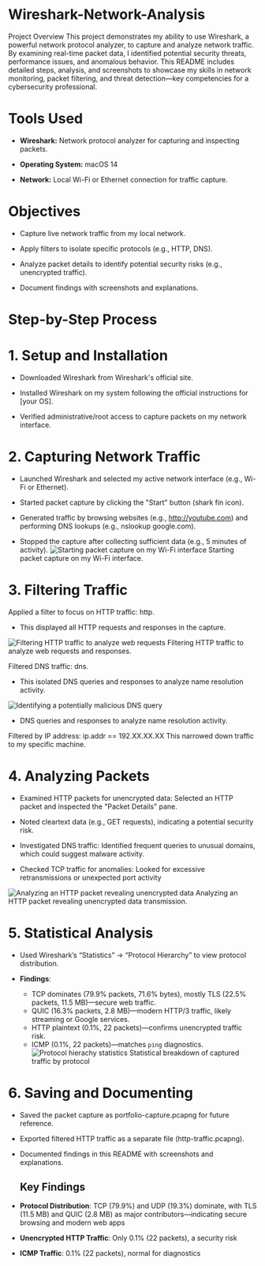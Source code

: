 # Wireshark-Network-Analysis
Project Overview
This project demonstrates my ability to use Wireshark, a powerful network protocol analyzer, to capture and analyze network traffic. By examining real-time packet data, I identified potential security threats, performance issues, and anomalous behavior. This README includes detailed steps, analysis, and screenshots to showcase my skills in network monitoring, packet filtering, and threat detection—key competencies for a cybersecurity professional.

# Tools Used
- **Wireshark:** Network protocol analyzer for capturing and inspecting packets.

- **Operating System:** macOS 14

- **Network:** Local Wi-Fi or Ethernet connection for traffic capture.
  
#  Objectives
- Capture live network traffic from my local network.

- Apply filters to isolate specific protocols (e.g., HTTP, DNS).

- Analyze packet details to identify potential security risks (e.g., unencrypted traffic).

- Document findings with screenshots and explanations.

# Step-by-Step Process
# 1. Setup and Installation
  - Downloaded Wireshark from Wireshark's official site.

  - Installed Wireshark on my system following the official instructions for [your OS].

  - Verified administrative/root access to capture packets on my network interface.

# 2. Capturing Network Traffic
  - Launched Wireshark and selected my active network interface (e.g., Wi-Fi or Ethernet).

  - Started packet capture by clicking the "Start" button (shark fin icon).

  - Generated traffic by browsing websites (e.g., http://youtube.com) and performing DNS lookups (e.g., nslookup google.com).

  - Stopped the capture after collecting sufficient data (e.g., 5 minutes of activity).
    ![Starting packet capture on my Wi-Fi interface](Screenshotss/WIFI_Capture.png)
Starting packet capture on my Wi-Fi interface.    

# 3. Filtering Traffic
Applied a filter to focus on HTTP traffic: http.
- This displayed all HTTP requests and responses in the capture.

![Filtering HTTP traffic to analyze web requests](Screenshotss/HTTP_filter.png)
Filtering HTTP traffic to analyze web requests and responses.

Filtered DNS traffic: dns.
- This isolated DNS queries and responses to analyze name resolution activity.

![Identifying a potentially malicious DNS query](Screenshotss/dns_filter.png)
- DNS queries and responses to analyze name resolution activity.


Filtered by IP address: ip.addr == 192.XX.XX.XX
This narrowed down traffic to my specific machine.

# 4. Analyzing Packets
- Examined HTTP packets for unencrypted data:
Selected an HTTP packet and inspected the "Packet Details" pane.

- Noted cleartext data (e.g., GET requests), indicating a potential security risk.

- Investigated DNS traffic:
Identified frequent queries to unusual domains, which could suggest malware activity.

- Checked TCP traffic for anomalies:
Looked for excessive retransmissions or unexpected port activity

![Analyzing an HTTP packet revealing unencrypted data](Screenshotss/Http_analysis.png)
  Analyzing an HTTP packet revealing unencrypted data transmission.


# 5. Statistical Analysis
- Used Wireshark’s “Statistics” → “Protocol Hierarchy” to view protocol distribution.

- **Findings**:
  - TCP dominates (79.9% packets, 71.6% bytes), mostly TLS (22.5% packets, 11.5 MB)—secure web traffic.
  - QUIC (16.3% packets, 2.8 MB)—modern HTTP/3 traffic, likely streaming or Google services.
  - HTTP plaintext (0.1%, 22 packets)—confirms unencrypted traffic risk.
  - ICMP (0.1%, 22 packets)—matches `ping` diagnostics.
![Protocol hierachy statistics](Screenshotss/protocol-hierarchy-stats.png)
 Statistical breakdown of captured traffic by protocol

# 6. Saving and Documenting 
- Saved the packet capture as portfolio-capture.pcapng for future reference.

- Exported filtered HTTP traffic as a separate file (http-traffic.pcapng).

- Documented findings in this README with screenshots and explanations.




    
  ## Key Findings
- **Protocol Distribution**: TCP (79.9%) and UDP (19.3%) dominate, with TLS (11.5 MB) and QUIC (2.8 MB) as major contributors—indicating secure browsing and modern web apps 
- **Unencrypted HTTP Traffic**: Only 0.1% (22 packets), a security risk 
- **ICMP Traffic**: 0.1% (22 packets), normal for diagnostics







